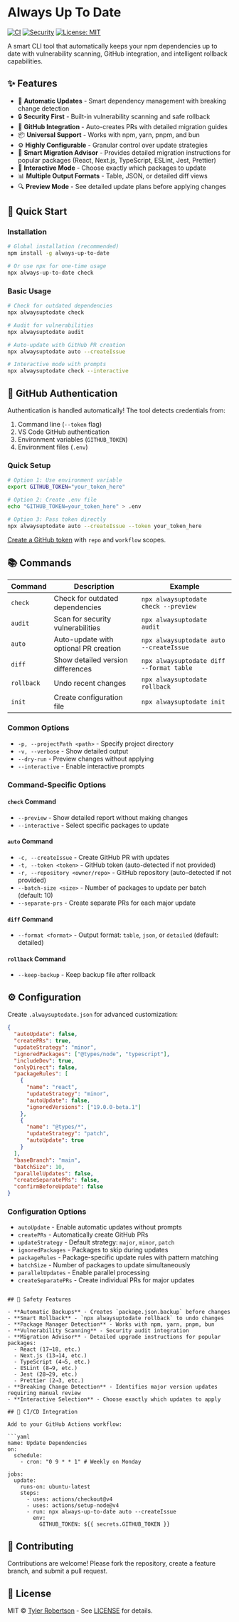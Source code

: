 # Always Up To Date

[![CI](https://github.com/pixel-perfect-software/always-up-to-date/workflows/CI/badge.svg)](https://github.com/pixel-perfect-software/always-up-to-date/actions/workflows/ci.yml)
[![Security](https://github.com/pixel-perfect-software/always-up-to-date/workflows/Security/badge.svg)](https://github.com/pixel-perfect-software/always-up-to-date/actions/workflows/security.yml)
[![License: MIT](https://img.shields.io/badge/License-MIT-yellow.svg)](https://opensource.org/licenses/MIT)

A smart CLI tool that automatically keeps your npm dependencies up to date with vulnerability scanning, GitHub integration, and intelligent rollback capabilities.

## ✨ Features

- 🚀 **Automatic Updates** - Smart dependency management with breaking change detection
- 🔒 **Security First** - Built-in vulnerability scanning and safe rollback
- 🎯 **GitHub Integration** - Auto-creates PRs with detailed migration guides
- 📦 **Universal Support** - Works with npm, yarn, pnpm, and bun
- ⚙️ **Highly Configurable** - Granular control over update strategies
- 🧠 **Smart Migration Advisor** - Provides detailed migration instructions for popular packages (React, Next.js, TypeScript, ESLint, Jest, Prettier)
- 🔄 **Interactive Mode** - Choose exactly which packages to update
- 📊 **Multiple Output Formats** - Table, JSON, or detailed diff views
- 🔍 **Preview Mode** - See detailed update plans before applying changes

## 🚀 Quick Start

### Installation

```bash
# Global installation (recommended)
npm install -g always-up-to-date

# Or use npx for one-time usage
npx always-up-to-date check
```

### Basic Usage

```bash
# Check for outdated dependencies
npx alwaysuptodate check

# Audit for vulnerabilities
npx alwaysuptodate audit

# Auto-update with GitHub PR creation
npx alwaysuptodate auto --createIssue

# Interactive mode with prompts
npx alwaysuptodate check --interactive
```

## 🔧 GitHub Authentication

Authentication is handled automatically! The tool detects credentials from:

1. Command line (`--token` flag)
2. VS Code GitHub authentication
3. Environment variables (`GITHUB_TOKEN`)
4. Environment files (`.env`)

### Quick Setup

```bash
# Option 1: Use environment variable
export GITHUB_TOKEN="your_token_here"

# Option 2: Create .env file
echo "GITHUB_TOKEN=your_token_here" > .env

# Option 3: Pass token directly
npx alwaysuptodate auto --createIssue --token your_token_here
```

[Create a GitHub token](https://github.com/settings/tokens) with `repo` and `workflow` scopes.

## 📚 Commands

| Command    | Description                           | Example                                  |
| ---------- | ------------------------------------- | ---------------------------------------- |
| `check`    | Check for outdated dependencies       | `npx alwaysuptodate check --preview`     |
| `audit`    | Scan for security vulnerabilities     | `npx alwaysuptodate audit`               |
| `auto`     | Auto-update with optional PR creation | `npx alwaysuptodate auto --createIssue`  |
| `diff`     | Show detailed version differences     | `npx alwaysuptodate diff --format table` |
| `rollback` | Undo recent changes                   | `npx alwaysuptodate rollback`            |
| `init`     | Create configuration file             | `npx alwaysuptodate init`                |

### Common Options

- `-p, --projectPath <path>` - Specify project directory
- `-v, --verbose` - Show detailed output
- `--dry-run` - Preview changes without applying
- `--interactive` - Enable interactive prompts

### Command-Specific Options

#### `check` Command

- `--preview` - Show detailed report without making changes
- `--interactive` - Select specific packages to update

#### `auto` Command

- `-c, --createIssue` - Create GitHub PR with updates
- `-t, --token <token>` - GitHub token (auto-detected if not provided)
- `-r, --repository <owner/repo>` - GitHub repository (auto-detected if not provided)
- `--batch-size <size>` - Number of packages to update per batch (default: 10)
- `--separate-prs` - Create separate PRs for each major update

#### `diff` Command

- `--format <format>` - Output format: `table`, `json`, or `detailed` (default: detailed)

#### `rollback` Command

- `--keep-backup` - Keep backup file after rollback

## ⚙️ Configuration

Create `.alwaysuptodate.json` for advanced customization:

```json
{
  "autoUpdate": false,
  "createPRs": true,
  "updateStrategy": "minor",
  "ignoredPackages": ["@types/node", "typescript"],
  "includeDev": true,
  "onlyDirect": false,
  "packageRules": [
    {
      "name": "react",
      "updateStrategy": "minor",
      "autoUpdate": false,
      "ignoredVersions": ["19.0.0-beta.1"]
    },
    {
      "name": "@types/*",
      "updateStrategy": "patch",
      "autoUpdate": true
    }
  ],
  "baseBranch": "main",
  "batchSize": 10,
  "parallelUpdates": false,
  "createSeparatePRs": false,
  "confirmBeforeUpdate": false
}
```

### Configuration Options

- `autoUpdate` - Enable automatic updates without prompts
- `createPRs` - Automatically create GitHub PRs
- `updateStrategy` - Default strategy: `major`, `minor`, `patch`
- `ignoredPackages` - Packages to skip during updates
- `packageRules` - Package-specific update rules with pattern matching
- `batchSize` - Number of packages to update simultaneously
- `parallelUpdates` - Enable parallel processing
- `createSeparatePRs` - Create individual PRs for major updates

````

## 🚨 Safety Features

- **Automatic Backups** - Creates `package.json.backup` before changes
- **Smart Rollback** - `npx alwaysuptodate rollback` to undo changes
- **Package Manager Detection** - Works with npm, yarn, pnpm, bun
- **Vulnerability Scanning** - Security audit integration
- **Migration Advisor** - Detailed upgrade instructions for popular packages:
  - React (17→18, etc.)
  - Next.js (13→14, etc.)
  - TypeScript (4→5, etc.)
  - ESLint (8→9, etc.)
  - Jest (28→29, etc.)
  - Prettier (2→3, etc.)
- **Breaking Change Detection** - Identifies major version updates requiring manual review
- **Interactive Selection** - Choose exactly which updates to apply

## 🔄 CI/CD Integration

Add to your GitHub Actions workflow:

```yaml
name: Update Dependencies
on:
  schedule:
    - cron: "0 9 * * 1" # Weekly on Monday

jobs:
  update:
    runs-on: ubuntu-latest
    steps:
      - uses: actions/checkout@v4
      - uses: actions/setup-node@v4
      - run: npx always-up-to-date auto --createIssue
        env:
          GITHUB_TOKEN: ${{ secrets.GITHUB_TOKEN }}
````

## 🤝 Contributing

Contributions are welcome! Please fork the repository, create a feature branch, and submit a pull request.

## 📝 License

MIT © [Tyler Robertson](https://github.com/TylerNRobertson) - See [LICENSE](LICENSE) for details.

